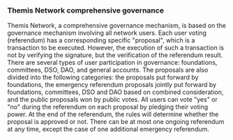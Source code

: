 ### Themis Network comprehensive governance

Themis Network, a comprehensive governance mechanism, is based on the governance mechanism involving all network users. Each user voting (referendum) has a corresponding specific "proposal", which is a transaction to be executed. However, the execution of such a transaction is not by verifying the signature, but the verification of the referendum result. There are several types of user participation in governance: foundations, committees, DSO, DAO, and general accounts. The proposals are also divided into the following categories: the proposals put forward by foundations, the emergency referendum proposals jointly put forward by foundations, committees, DSO and DAO based on combined consideration, and the public proposals won by public  votes. All users can vote "yes" or "no" during the referendum on each proposal by pledging their voting power. At the end of the referendum, the rules will determine whether the proposal is approved or not. There can be at most one ongoing referendum at any time, except the case of one additional emergency referendum.

